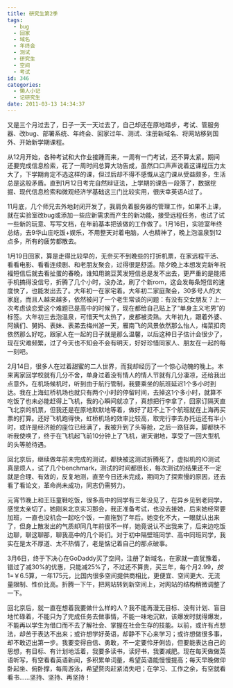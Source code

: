 ```yaml
---
title: 研究生第2季
tags:
  - bug
  - 回家
  - 域名
  - 年终会
  - 测试
  - 研究生
  - 空间
  - 考试
id: 346
categories:
  - 懒人小记
  - 记研究生
date: 2011-03-13 14:34:37
---
```


又是三个月过去了，日子一天一天过去了，自己却还在原地踏步，考试、管服务器、改bug、部署系统、年终会、回家过年、测试、注册新域名、将网站移到国外、开始新学期课程。

从12月开始，各种考试和大作业接踵而来，一周有一门考试，还不算太紧。期间还要完成信息检索，花了一周时间总算大功告成，虽然口口声声说着这课程压力太大了，下学期肯定不选这样的课，但过后却不得不感慨从这门课从受益颇多，生活总是这般矛盾。直到1月12日考完自然辩证法，上学期的课告一段落了，数据挖掘、现代信息检索和微观经济学基础这三门比较实用，很庆幸英语A过了。

<!--more-->

11月底，几个师兄去外地封闭开发了，我肩负着服务器的管理工作，如果不上课，就在实验室改bug或添加一些应新需求而产生的新功能，接受远程任务，也试了试一些新的玩意、写写文档，在年前基本把该做的工作做了。1月16日，实验室年终总结，去9华山庄吃饭+娱乐，不用整天对着电脑，人也精神了，晚上泡温泉到12点多，所有的疲劳都散去。

1月19日回家，算是走得比较早的，无奈买不到晚些的打折机票，在家远程干活、看看电影、看看连续剧、和老朋友聚会，过得很是舒适。除夕晚上本想发完新年祝福短信后就去看扯蛋的春晚，谁知用豌豆荚发短信总是发不出去，更严重的是能把手机搞得没信号，折腾了几个小时，没办法，刷了个新rom，这会发每条短信的速度快了，也能发出去了。大年初一在家宅着。大年初二家庭聚会，30多号人的大家庭，而且人越来越多，依然被问了一个老生常谈的问题：有没有交女朋友？上一次考虑谈恋爱这个难题已是高中的时候了，现在都给自己贴上了“单身主义宅男”的标签。大年初三去泡温泉，可惜天气太热了，皮都被烫熟。大年初九，跟着外婆、阿姨们、舅妈、表妹、表弟去梅州游一天，雁南飞的风景依然那么怡人，梅菜扣肉依然那么好吃，跟家人在一起的日子就是那么温馨，以后这种日子估计会很少了，现在灾难频繁，过了今天也不知会不会有明天，好好珍惜同家人、朋友在一起的每一刻吧。

2月14日，很多人在过着甜蜜的二人世界，而我却经历了一个惊心动魄的晚上。本来离家回学校就有几分不舍，单身过着没有情人的情人节就有几分凄凉，还给我出点意外，在机场候机时，听到由于航行管制，我要乘坐的航班延迟1个多小时到达。我在上海虹桥机场也就只有两个小时的停留时间，去掉这1个多小时，就算不吃饭了也未必能赶得上飞机，我的心瞬间就凉了，真想把行李拿了，回家订隔天直飞北京的机票，但我还是在原地默默地等着，做好了赶不上下个航班就在上海再买票的打算。还好飞机跑得快，虹桥机场的效率比较高，取完行李去办托运还有半小时，或许是经济舱的座位已经满了，我被升到了头等舱，之后一路狂奔，脚都快不听我使唤了，终于在飞机起飞前10分钟上了飞机，谢天谢地，享受了一回大型机的头等舱待遇。

回北京后，继续做年前未完成的测试，都快被这测试折腾死了，虚拟机的IO测试真是烦人，试了几个benchmark，测试的时间都很长，每次测试的结果还不一定就是合理、有效的，反复地测，直至今日还未完成，期间为了探索慢的原因，还去看了看论文，革命尚未成功，同志仍需努力。

元宵节晚上和王珏童鞋吃饭，很多高中的同学有三年没见了，在异乡见到老同学，感觉太亲切了。她刚来北京实习那会，我正准备考试，也没去接她，后来她经常要加班，一直也没机会一起吃个饭，一直拖到了年后。她变化不大，一眼就认出来了，但身上散发出的气质却同几年前很不一样，她竟说认不出我来了，后来边吃饭边聊，聊这聊那，聊我高中的几个哥们。对于初中隔壁班同学、高中同班同学，我实在是太不厚道、太不热情了，老是惦记着自己的那点破事。

3月6日，终于下决心在GoDaddy买了空间，注册了新域名，在家就一直犹豫着，错过了减30%的优惠，只能减25%了，不过还不算贵，买三年，每个月$2.99，按$1=￥6.5算，一年175元，比国内很多空间提供商相比，更便宜、空间更大、无流量限制、性价比高。折腾一下午，把网站转到新空间上，对网站的结构稍微调整了一下。

回北京后，就一直在想着我要做什么样的人？我不能再漫无目标、没有计划、盲目地忙碌着，不能只为了完成任务去做事情，不能一味地沉默，该爆发时就得爆发，不能再以学生为借口而不去了解社会、掌握在社会生存的技能。以前，或许有点想法，却苦于表达不出来；或许想学好英语，却静不下心来学习；或许想做很多事，却不敢迈出第一步。我要变得自信、勇敢，不一定要伶牙俐齿，但要能表达自己的思想，有目标、有计划地活着，我要多读书，读好书，我要减肥。现在每天做做英语听写，有空看看英语新闻，多积累单词量，希望英语能慢慢提高；每天早晚做仰卧起坐、俯卧撑，每周游泳，希望赘肉赶紧消失吧；在学习、工作之余，有空就看看书……坚持、坚持、再坚持！
